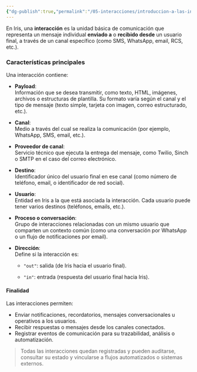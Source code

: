 ```yaml
---
{"dg-publish":true,"permalink":"/05-interacciones/introduccion-a-las-interacciones/","dgPassFrontmatter":true}
---
```



En Iris, una **interacción** es la unidad básica de comunicación que representa un mensaje individual **enviado a** o **recibido desde** un usuario final, a través de un canal específico (como SMS, WhatsApp, email, RCS, etc.).

### Características principales

Una interacción contiene:

- **Payload**:  
    Información que se desea transmitir, como texto, HTML, imágenes, archivos o estructuras de plantilla. Su formato varía según el canal y el tipo de mensaje (texto simple, tarjeta con imagen, correo estructurado, etc.).
    
- **Canal**:  
    Medio a través del cual se realiza la comunicación (por ejemplo, WhatsApp, SMS, email, etc.).
    
- **Proveedor de canal**:  
    Servicio técnico que ejecuta la entrega del mensaje, como Twilio, Sinch o SMTP en el caso del correo electrónico.
    
- **Destino**:  
    Identificador único del usuario final en ese canal (como número de teléfono, email, o identificador de red social).
    
- **Usuario**:  
    Entidad en Iris a la que está asociada la interacción. Cada usuario puede tener varios destinos (teléfonos, emails, etc.).
    
- **Proceso o conversación**:  
    Grupo de interacciones relacionadas con un mismo usuario que comparten un contexto común (como una conversación por WhatsApp o un flujo de notificaciones por email).
    
- **Dirección**:  
    Define si la interacción es:
    
    - `"out"`: salida (de Iris hacia el usuario final).
        
    - `"in"`: entrada (respuesta del usuario final hacia Iris).
        

#### Finalidad

Las interacciones permiten:
- Enviar notificaciones, recordatorios, mensajes conversacionales u operativos a los usuarios.
- Recibir respuestas o mensajes desde los canales conectados.
- Registrar eventos de comunicación para su trazabilidad, análisis o automatización.

> Todas las interacciones quedan registradas y pueden auditarse, consultar su estado y vincularse a flujos automatizados o sistemas externos.